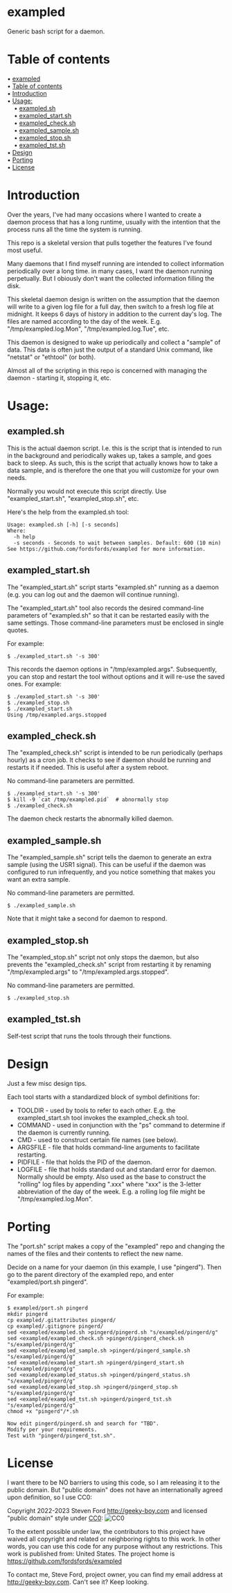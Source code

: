# exampled

Generic bash script for a daemon.

# Table of contents

<!-- mdtoc-start -->
&bull; [exampled](#exampled)  
&bull; [Table of contents](#table-of-contents)  
&bull; [Introduction](#introduction)  
&bull; [Usage:](#usage)  
&nbsp;&nbsp;&nbsp;&nbsp;&bull; [exampled.sh](#exampledsh)  
&nbsp;&nbsp;&nbsp;&nbsp;&bull; [exampled_start.sh](#exampled_startsh)  
&nbsp;&nbsp;&nbsp;&nbsp;&bull; [exampled_check.sh](#exampled_checksh)  
&nbsp;&nbsp;&nbsp;&nbsp;&bull; [exampled_sample.sh](#exampled_samplesh)  
&nbsp;&nbsp;&nbsp;&nbsp;&bull; [exampled_stop.sh](#exampled_stopsh)  
&nbsp;&nbsp;&nbsp;&nbsp;&bull; [exampled_tst.sh](#exampled_tstsh)  
&bull; [Design](#design)  
&bull; [Porting](#porting)  
&bull; [License](#license)  
<!-- TOC created by '/home/sford/bin/mdtoc.pl README.md' (see https://github.com/fordsfords/mdtoc) -->
<!-- mdtoc-end -->

# Introduction

Over the years, I've had many occasions where I wanted to create a
daemon process that has a long runtime, usually with the intention
that the process runs all the time the system is running.

This repo is a skeletal version that pulls together the features
I've found most useful.

Many daemons that I find myself running are intended to collect information
periodically over a long time.
in many cases, I want the daemon running perpetually.
But I obiously don't want the collected information filling the disk.

This skeletal daemon design is written on the assumption that
the daemon will write to a given log file for a full day,
then switch to a fresh log file at midnight.
It keeps 6 days of history in addition to the current day's log.
The files are named according to the day of the week.
E.g. "/tmp/exampled.log.Mon", "/tmp/exampled.log.Tue", etc.

This daemon is designed to wake up periodically and
collect a "sample" of data.
This data is often just the output of a standard Unix command,
like "netstat" or "ethtool" (or both).

Almost all of the scripting in this repo is concerned with
managing the daemon - starting it, stopping it, etc.

# Usage:

## exampled.sh

This is the actual daemon script.
I.e. this is the script that is intended to run in the background
and periodically wakes up, takes a sample, and goes back to sleep.
As such, this is the script that actually knows how to take a data sample,
and is therefore the one that you will customize for your own needs.

Normally you would not execute this script directly.
Use "exampled_start.sh", "exampled_stop.sh", etc.

Here's the help from the exampled.sh tool:
````
Usage: exampled.sh [-h] [-s seconds]
Where:
  -h help
  -s seconds - Seconds to wait between samples. Default: 600 (10 min)
See https://github.com/fordsfords/exampled for more information.
````

## exampled_start.sh

The "exampled_start.sh" script starts "exampled.sh" running as a daemon
(e.g. you can log out and the daemon will continue running).

The "exampled_start.sh" tool also records the desired command-line parameters
of "exampled.sh" so that it can be restarted easily with the same settings.
Those command-line parameters must be enclosed in single quotes.

For example:

````
$ ./exampled_start.sh '-s 300'
````

This records the daemon options in "/tmp/exampled.args".
Subsequently, you can stop and restart the tool without options
and it will re-use the saved ones.
For example:

`````
$ ./exampled_start.sh '-s 300'
$ ./exampled_stop.sh
$ ./exampled_start.sh
Using /tmp/exampled.args.stopped
`````

## exampled_check.sh

The "exampled_check.sh" script is intended to be run
periodically (perhaps hourly) as a cron job.
It checks to see if daemon should be running and restarts it if needed.
This is useful after a system reboot.

No command-line parameters are permitted.

````
$ ./exampled_start.sh '-s 300'
$ kill -9 `cat /tmp/exampled.pid`  # abnormally stop
$ ./exampled_check.sh
````
The daemon check restarts the abnormally killed daemon.

## exampled_sample.sh

The "exampled_sample.sh" script tells the daemon to
generate an extra sample (using the USR1 signal).
This can be useful if the daemon was configured to run infrequently,
and you notice something that makes you want an extra sample.

No command-line parameters are permitted.

````
$ ./exampled_sample.sh
````

Note that it might take a second for daemon to respond.

## exampled_stop.sh

The "exampled_stop.sh" script not only stops the daemon,
but also prevents the "exampled_check.sh" script from restarting it
by renaming "/tmp/exampled.args" to "/tmp/exampled.args.stopped".

No command-line parameters are permitted.

````
$ ./exampled_stop.sh
````

## exampled_tst.sh

Self-test script that runs the tools through their functions.

# Design

Just a few misc design tips.

Each tool starts with a standardized block of symbol definitions
for:
* TOOLDIR - used by tools to refer to each other. E.g. the
exampled_start.sh tool invokes the exampled_check.sh tool.
* COMMAND - used in conjunction with the "ps" command to
determine if the daemon is currently running.
* CMD - used to construct certain file names (see below).
* ARGSFILE - file that holds command-line arguments to facilitate restarting.
* PIDFILE - file that holds the PID of the daemon.
* LOGFILE - file that holds standard out and standard error for daemon.
Normally should be empty.
Also used as the base to construct the "rolling" log files by appending
".xxx" where "xxx" is the 3-letter abbreviation of the day of the week.
E.g. a rolling log file might be "/tmp/exampled.log.Mon".

# Porting

The "port.sh" script makes a copy of the "exampled" repo and
changing the names of the files and their contents to reflect
the new name.

Decide on a name for your daemon (in this example, I use "pingerd").
Then go to the parent directory of the exampled repo, and enter
"exampled/port.sh pingerd".

For example:
````
$ exampled/port.sh pingerd
mkdir pingerd
cp exampled/.gitattributes pingerd/
cp exampled/.gitignore pingerd/
sed <exampled/exampled.sh >pingerd/pingerd.sh "s/exampled/pingerd/g"
sed <exampled/exampled_check.sh >pingerd/pingerd_check.sh "s/exampled/pingerd/g"
sed <exampled/exampled_sample.sh >pingerd/pingerd_sample.sh "s/exampled/pingerd/g"
sed <exampled/exampled_start.sh >pingerd/pingerd_start.sh "s/exampled/pingerd/g"
sed <exampled/exampled_status.sh >pingerd/pingerd_status.sh "s/exampled/pingerd/g"
sed <exampled/exampled_stop.sh >pingerd/pingerd_stop.sh "s/exampled/pingerd/g"
sed <exampled/exampled_tst.sh >pingerd/pingerd_tst.sh "s/exampled/pingerd/g"
chmod +x "pingerd"/*.sh

Now edit pingerd/pingerd.sh and search for "TBD".
Modify per your requirements.
Test with "pingerd/pingerd_tst.sh".
````

# License

I want there to be NO barriers to using this code,
so I am releasing it to the public domain.
But "public domain" does not have an internationally agreed upon definition,
so I use CC0:

Copyright 2022-2023 Steven Ford http://geeky-boy.com and licensed
"public domain" style under
[CC0](http://creativecommons.org/publicdomain/zero/1.0/):
![CC0](https://licensebuttons.net/p/zero/1.0/88x31.png "CC0")

To the extent possible under law, the contributors to this project have
waived all copyright and related or neighboring rights to this work.
In other words, you can use this code for any purpose without any
restrictions.  This work is published from: United States.  The project home
is https://github.com/fordsfords/exampled

To contact me, Steve Ford, project owner, you can find my email address
at http://geeky-boy.com.  Can't see it?  Keep looking.
